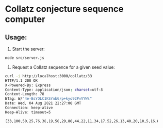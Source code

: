 # Collatz conjecture sequence computer

## Usage:

1. Start the server:

```bash
node src/server.js
```

1. Request a Collatz sequence for a given seed value:

```bash
curl -i http://localhost:3000/collatz/33
HTTP/1.1 200 OK
X-Powered-By: Express
Content-Type: application/json; charset=utf-8
Content-Length: 78
ETag: W/"4e-BsYOLC1KSYnbG/p+kyo92PvVYWs"
Date: Wed, 04 Aug 2021 22:27:08 GMT
Connection: keep-alive
Keep-Alive: timeout=5

[33,100,50,25,76,38,19,58,29,88,44,22,11,34,17,52,26,13,40,20,10,5,16,8,4,2,1]%
```
